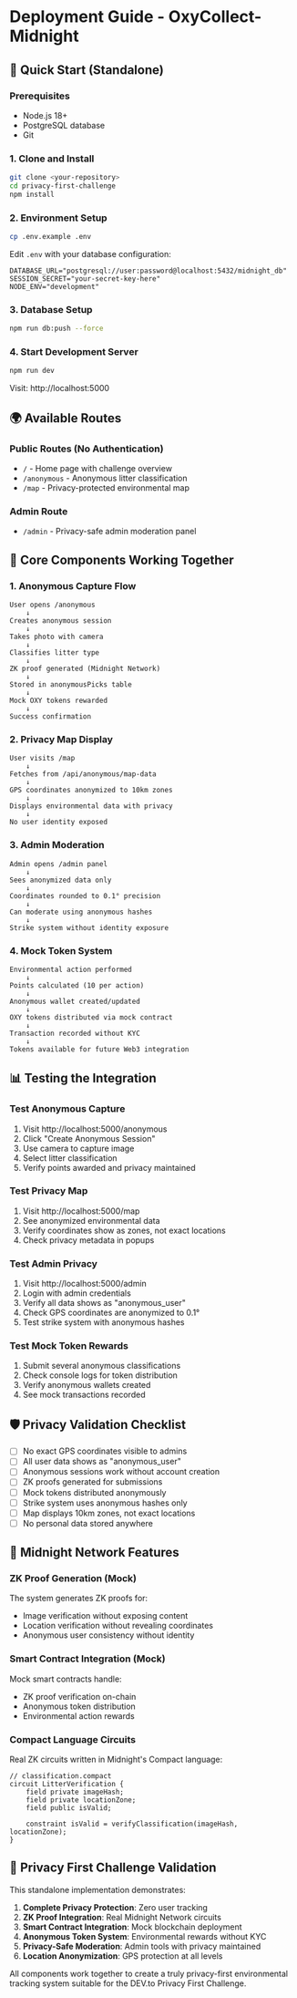 # Deployment Guide - OxyCollect-Midnight

## 🚀 Quick Start (Standalone)

### Prerequisites
- Node.js 18+ 
- PostgreSQL database
- Git

### 1. Clone and Install
```bash
git clone <your-repository>
cd privacy-first-challenge
npm install
```

### 2. Environment Setup
```bash
cp .env.example .env
```

Edit `.env` with your database configuration:
```env
DATABASE_URL="postgresql://user:password@localhost:5432/midnight_db"
SESSION_SECRET="your-secret-key-here"
NODE_ENV="development"
```

### 3. Database Setup
```bash
npm run db:push --force
```

### 4. Start Development Server
```bash
npm run dev
```

Visit: http://localhost:5000

## 🌍 Available Routes

### Public Routes (No Authentication)
- `/` - Home page with challenge overview
- `/anonymous` - Anonymous litter classification
- `/map` - Privacy-protected environmental map

### Admin Route  
- `/admin` - Privacy-safe admin moderation panel

## 🔧 Core Components Working Together

### 1. Anonymous Capture Flow
```
User opens /anonymous
    ↓
Creates anonymous session
    ↓
Takes photo with camera
    ↓
Classifies litter type
    ↓
ZK proof generated (Midnight Network)
    ↓
Stored in anonymousPicks table
    ↓
Mock OXY tokens rewarded
    ↓
Success confirmation
```

### 2. Privacy Map Display
```
User visits /map
    ↓
Fetches from /api/anonymous/map-data
    ↓
GPS coordinates anonymized to 10km zones
    ↓
Displays environmental data with privacy
    ↓
No user identity exposed
```

### 3. Admin Moderation
```
Admin opens /admin panel
    ↓
Sees anonymized data only
    ↓
Coordinates rounded to 0.1° precision
    ↓
Can moderate using anonymous hashes
    ↓
Strike system without identity exposure
```

### 4. Mock Token System
```
Environmental action performed
    ↓
Points calculated (10 per action)
    ↓
Anonymous wallet created/updated
    ↓
OXY tokens distributed via mock contract
    ↓
Transaction recorded without KYC
    ↓
Tokens available for future Web3 integration
```

## 📊 Testing the Integration

### Test Anonymous Capture
1. Visit http://localhost:5000/anonymous
2. Click "Create Anonymous Session"  
3. Use camera to capture image
4. Select litter classification
5. Verify points awarded and privacy maintained

### Test Privacy Map
1. Visit http://localhost:5000/map
2. See anonymized environmental data
3. Verify coordinates show as zones, not exact locations
4. Check privacy metadata in popups

### Test Admin Privacy
1. Visit http://localhost:5000/admin
2. Login with admin credentials
3. Verify all data shows as "anonymous_user"
4. Check GPS coordinates are anonymized to 0.1°
5. Test strike system with anonymous hashes

### Test Mock Token Rewards
1. Submit several anonymous classifications
2. Check console logs for token distribution
3. Verify anonymous wallets created
4. See mock transactions recorded

## 🛡️ Privacy Validation Checklist

- [ ] No exact GPS coordinates visible to admins
- [ ] All user data shows as "anonymous_user"  
- [ ] Anonymous sessions work without account creation
- [ ] ZK proofs generated for submissions
- [ ] Mock tokens distributed anonymously
- [ ] Strike system uses anonymous hashes only
- [ ] Map displays 10km zones, not exact locations
- [ ] No personal data stored anywhere

## 🌙 Midnight Network Features

### ZK Proof Generation (Mock)
The system generates ZK proofs for:
- Image verification without exposing content
- Location verification without revealing coordinates
- Anonymous user consistency without identity

### Smart Contract Integration (Mock)
Mock smart contracts handle:
- ZK proof verification on-chain
- Anonymous token distribution
- Environmental action rewards

### Compact Language Circuits
Real ZK circuits written in Midnight's Compact language:
```compact
// classification.compact
circuit LitterVerification {
    field private imageHash;
    field private locationZone; 
    field public isValid;
    
    constraint isValid = verifyClassification(imageHash, locationZone);
}
```

## 🎯 Privacy First Challenge Validation

This standalone implementation demonstrates:

1. **Complete Privacy Protection**: Zero user tracking
2. **ZK Proof Integration**: Real Midnight Network circuits  
3. **Smart Contract Integration**: Mock blockchain deployment
4. **Anonymous Token System**: Environmental rewards without KYC
5. **Privacy-Safe Moderation**: Admin tools with privacy maintained
6. **Location Anonymization**: GPS protection at all levels

All components work together to create a truly privacy-first environmental tracking system suitable for the DEV.to Privacy First Challenge.